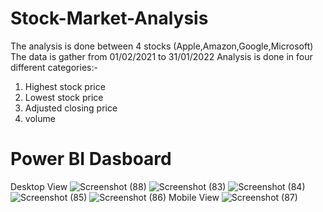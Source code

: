 # Stock-Market-Analysis
The analysis is done between 4 stocks (Apple,Amazon,Google,Microsoft)
The data is gather from 01/02/2021 to 31/01/2022
Analysis is done in four different categories:-
1) Highest stock price
2) Lowest stock price
3) Adjusted closing price
4) volume
# Power BI Dasboard
Desktop View 
![Screenshot (88)](https://github.com/pratyay2409/Stock-Market-Analysis/assets/92170433/945b4dcc-5e49-4a8e-8870-2354d868d7e1)
![Screenshot (83)](https://github.com/pratyay2409/Stock-Market-Analysis/assets/92170433/380ba90e-2762-45d3-b855-0caeced93b17)
![Screenshot (84)](https://github.com/pratyay2409/Stock-Market-Analysis/assets/92170433/0003b791-ec31-4928-aed3-b32e81ba4c46)
![Screenshot (85)](https://github.com/pratyay2409/Stock-Market-Analysis/assets/92170433/f016a2a5-45d4-4eec-8ec1-9abbbadf2d72)
![Screenshot (86)](https://github.com/pratyay2409/Stock-Market-Analysis/assets/92170433/2518300f-7ae2-4555-8a92-48fb8c920aa4)
Mobile View
![Screenshot (87)](https://github.com/pratyay2409/Stock-Market-Analysis/assets/92170433/5ff3873f-8f11-42c1-a02a-37a2d7a92f71)
